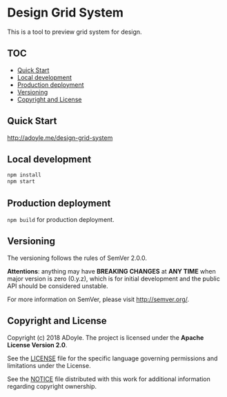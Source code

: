 # Design Grid System

This is a tool to preview grid system for design.

## TOC

<!-- MarkdownTOC GFM -->

- [Quick Start](#quick-start)
- [Local development](#local-development)
- [Production deployment](#production-deployment)
- [Versioning](#versioning)
- [Copyright and License](#copyright-and-license)

<!-- /MarkdownTOC -->

## Quick Start

http://adoyle.me/design-grid-system

## Local development

```bash
npm install
npm start
```

## Production deployment

`npm build` for production deployment.

## Versioning

The versioning follows the rules of SemVer 2.0.0.

**Attentions**: anything may have **BREAKING CHANGES** at **ANY TIME** when major version is zero (0.y.z), which is for initial development and the public API should be considered unstable.

For more information on SemVer, please visit http://semver.org/.


## Copyright and License

Copyright (c) 2018 ADoyle. The project is licensed under the **Apache License Version 2.0**.

See the [LICENSE][] file for the specific language governing permissions and limitations under the License.

See the [NOTICE][] file distributed with this work for additional information regarding copyright ownership.


<!-- Links -->

[LICENSE]: ./LICENSE
[NOTICE]: ./NOTICE
